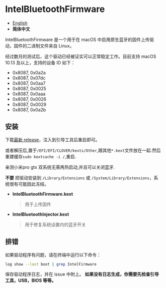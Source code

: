 # IntelBluetoothFirmware

- [English](/README.md)
- **简体中文**

IntelBluetoothFirmware 是一个用于在 macOS 中启用原生蓝牙的固件上传驱动，固件的二进制文件来自 Linux。

经过数月的测试后，这个驱动已经被证实可以正常稳定工作。目前支持 macOS 10.13 及以上，支持的设备 ID 如下：

- 0x8087, 0x0a2a
- 0x8087, 0x07dc
- 0x8087, 0x0aa7
- 0x8087, 0x0025
- 0x8087, 0x0aaa
- 0x8087, 0x0026
- 0x8087, 0x0029
- 0x8087, 0x0a2b

## 安装

下载[最新 release](https://github.com/zxystd/IntelBluetoothFirmware/releases/latest)，注入到引导工具后重启即可。

或者解压后,置于`/EFI/EFI/CLOVER/kexts/Other`,跟其他`*.kext`文件放在一起.然后重建缓存`sudo kextcache -i /`,重启.

亲测小米pro gtx 双系统无需再热启动,并且可以关闭蓝牙.

**不要** 把驱动安装到 `/Library/Extensions` 或 `/System/Library/Extensions`，系统很有可能因此冻结。

- **IntelBluetoothFirmware.kext**
  > 用于上传固件
- **IntelBluetoothInjector.kext**
  > 用于修复系统设置内的蓝牙开关

## 排错

如果驱动程序有问题，请在终端中运行以下命令：

```sh
log show --last boot | grep IntelFirmware
```

保存驱动程序日志，并在 issue 中附上。 **如果没有日志生成，你需要先检查引导工具，USB，BIOS 等等。**
